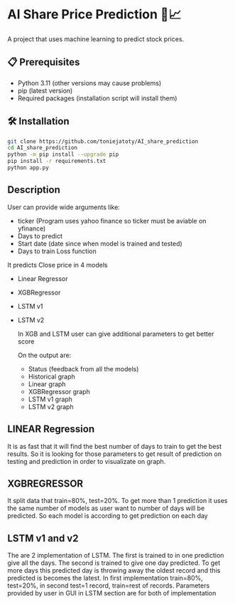 # AI Share Price Prediction 🚀📈

A project that uses machine learning to predict stock prices.

## 📋 Prerequisites

- Python 3.11 (other versions may cause problems)
- pip (latest version)
- Required packages (installation script will install them)

## 🛠️ Installation


```bash
git clone https://github.com/toniejatoty/AI_share_prediction
cd AI_share_prediction
python -m pip install --upgrade pip
pip install -r requirements.txt
python app.py
```
## Description
User can provide wide arguments like: 
- ticker (Program uses yahoo finance so ticker must be aviable on yfinance) 
- Days to predict
- Start date (date since when model is trained and tested)
- Days to train Loss function

It predicts Close price in 4 models
- Linear Regressor
- XGBRegressor
- LSTM v1
- LSTM v2
  
  In XGB and LSTM user can give additional parameters to get better score

  On the output are:

  - Status (feedback from all the models) 
  - Historical graph
  - Linear graph
  - XGBRegressor graph
  - LSTM v1 graph
  - LSTM v2 graph
  
## LINEAR Regression
It is as fast that it will find the best number of days to train to get the best results. So it is looking for those parameters to get result of prediction on testing and prediction in order to visualizate on graph.
## XGBREGRESSOR
It split data that train=80%, test=20%. To get more than 1 prediction it uses the same number of models as user want to number of days will be predicted. So each model is according to get prediction on each day

## LSTM v1 and v2
The are 2 implementation of LSTM. The first is trained to in one prediction give all the days. The second is trained to give one day predicted. To get more days this predicted day is throwing away the oldest record and this predicted is becomes the latest. In first implementation train=80%, test=20%, in second test=1 record, train=rest of records. Parameters provided by user in GUI in LSTM section are for both of implementation

